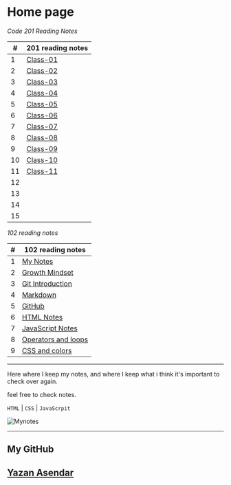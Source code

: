# Home page

*Code 201 Reading Notes*


|#|201 reading notes|
|---|--------|
|1| [Class-01](class-01.md)|
|2| [Class-02](class-02.md)|
|3| [Class-03](class-03.md)|
|4| [Class-04](class-04.md)|
|5| [Class-05](class-05.md)|
|6| [Class-06](class-06.md)|
|7| [Class-07](class-07.md)|
|8| [Class-08](class-08.md)|
|9| [Class-09](class-09.md)|
|10| [Class-10](class-10.md)|
|11| [Class-11](class-11.md)|
|12|         |
|13|         |
|14|         |
|15|         |



*102 reading notes*


|#|102 reading notes|
|----|-----|
|1|[My Notes](notes.md)|
|2|[Growth Mindset](MG.md)|
|3|[Git Introduction](Git-Intro.md)|
|4|[Markdown](markd.md)|
|5|[GitHub](github.md)|
|6|[HTML Notes](html.md)|
|7|[JavaScript Notes](javascript.md)|
|8|[Operators and loops](operators-loops.md)|
|9|[CSS and colors](css.md)|

-----------------------------------

Here where I keep my notes, and where I keep what i think it's important to check over again.

feel free to check notes.

```HTML``` | ```CSS``` | ```JavaScrpit```

![Mynotes](https://static.wixstatic.com/media/3ec22c_21b2e48ae3914af98cc65ccfdbfe3bc4~mv2_d_4256_2832_s_4_2.jpg/v1/fill/w_1962,h_1710,al_c,q_90,usm_0.66_1.00_0.01/3ec22c_21b2e48ae3914af98cc65ccfdbfe3bc4~mv2_d_4256_2832_s_4_2.webp)

------------------

## My GitHub 

## [Yazan Asendar](https://github.com/Yazandar)